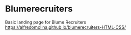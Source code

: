 # Blumerecruiters
Basic landing page for Blume Recruiters
https://alfredomolina.github.io/blumerecruiters-HTML-CSS/

